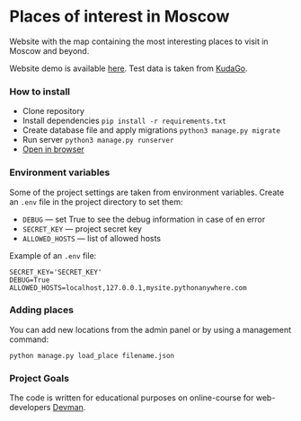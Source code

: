 # Places of interest in Moscow

Website with the map containing the most interesting places to visit in Moscow and beyond.

Website demo is available [here](http://pkzrnvch.pythonanywhere.com/).
Test data is taken from [KudaGo](https://kudago.com).

### How to install

- Clone repository
- Install dependencies `pip install -r requirements.txt`
- Create database file and apply migrations `python3 manage.py migrate`
- Run server `python3 manage.py runserver`
- [Open in browser](http://127.0.0.1:8000/)

### Environment variables

Some of the project settings are taken from environment variables. Create an `.env` file in the project directory to set them:

- `DEBUG` — set True to see the debug information in case of en error
- `SECRET_KEY` — project secret key
- `ALLOWED_HOSTS` — list of allowed hosts
  
Example of an `.env` file:
```
SECRET_KEY='SECRET_KEY'
DEBUG=True
ALLOWED_HOSTS=localhost,127.0.0.1,mysite.pythonanywhere.com
```

### Adding places

You can add new locations from the admin panel or by using a management command:

```
python manage.py load_place filename.json
```

### Project Goals

The code is written for educational purposes on online-course for web-developers [Devman](https://dvmn.org).